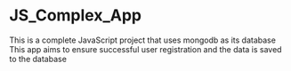 # JS_Complex_App

This is a complete  JavaScript project that uses mongodb as its database 
This app aims to ensure successful user registration and the data is saved to the database

